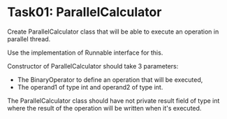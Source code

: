 # Task01: ParallelCalculator

Create ParallelCalculator class that will be able to execute an operation in parallel thread.

Use the implementation of Runnable interface for this.


Constructor of ParallelCalculator should take 3 parameters:

* The BinaryOperator<Integer> to define an operation that will be executed,
* The operand1 of type int and operand2 of type int.


The ParallelCalculator class should have not  private result field of type int where the result of the operation will be written when it's executed.